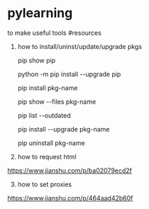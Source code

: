 # pylearning
to make useful tools
#resources

1. how to install/uninst/update/upgrade pkgs

	pip show pip

	python -m pip install --upgrade pip

	pip install pkg-name

	pip show --files pkg-name

	pip list --outdated

	pip install --upgrade pkg-name

	pip uninstall pkg-name

2. how to request html

https://www.jianshu.com/p/ba02079ecd2f

3. how to set proxies

https://www.jianshu.com/p/464aad42b60f
